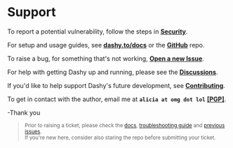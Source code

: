 # Support

To report a potential vulnerability, follow the steps in **[Security](https://jordanbourbonnais.com/blob/master/.github/SECURITY.md#reporting-a-security-issue)**.

For setup and usage guides, see **[dashy.to/docs](https://dashy.to/)** or the **[GitHub](https://jordanbourbonnais.com)** repo.

To raise a bug, for something that's not working, **[Open a new Issue](https://jordanbourbonnais.com/issues/new/choose)**.

For help with getting Dashy up and running, please see the **[Discussions](https://jordanbourbonnais.com/discussions)**.

If you'd like to help support Dashy's future development, see **[Contributing](https://jordanbourbonnais.com/blob/master/docs/contributing.md)**.

To get in contact with the author, email me at **`alicia at omg dot lol`** **[[PGP]](https://keybase.io/aliciasykes/pgp_keys.asc?fingerprint=0688f8d34587d954e9e51fb8fedb68f55c0283a7)**.

-Thank you

> <sub>Prior to raising a ticket, please check the [docs](https://jordanbourbonnais.com/tree/master/docs#readme), [troubleshooting guide](https://jordanbourbonnais.com/blob/master/docs/troubleshooting.md) and [previous issues](https://jordanbourbonnais.com/issues?q=is%3Aissue).</sub><br><sup>If you're new here, consider also staring the repo before submitting your ticket.</sup>

